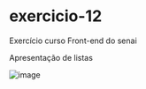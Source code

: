 # exercicio-12
Exercício curso Front-end do senai

Apresentação de listas


![image](https://user-images.githubusercontent.com/51932176/135078023-0e57bee1-8b22-444e-bed2-875f68d29963.png)
